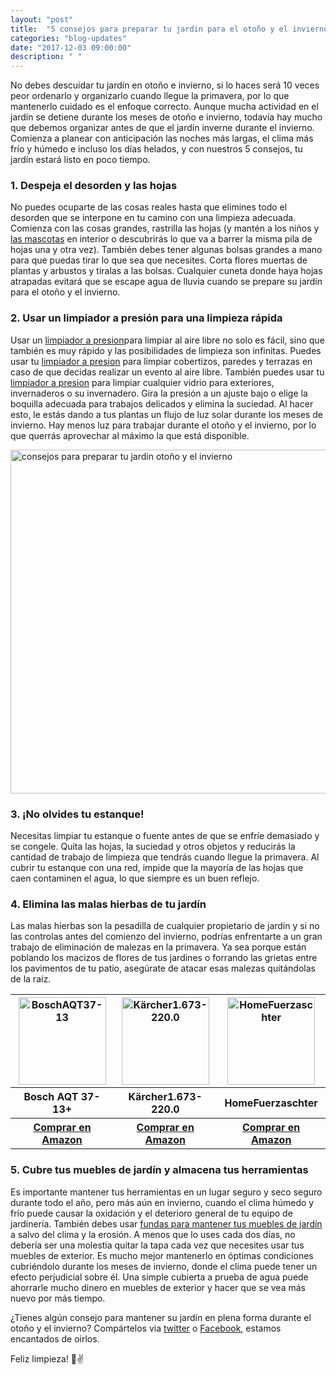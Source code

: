 ```yaml
---
layout: "post"
title:  "5 consejos para preparar tu jardin para el otoño y el invierno "
categories: "blog-updates"
date: "2017-12-03 09:00:00"
description: " "
---
```


No debes descuidar tu jardín en otoño e invierno, si lo haces será 10 veces peor ordenarlo y organizarlo cuando llegue la primavera, por lo que mantenerlo cuidado es el enfoque correcto.
Aunque mucha actividad en el jardín se detiene durante los meses de otoño e invierno, todavía hay mucho que debemos organizar antes de que el jardín inverne durante el invierno. Comienza a planear con anticipación las noches más largas, el clima más frío y húmedo e incluso los días helados, y con nuestros 5 consejos, tu jardín estará listo en poco tiempo.

### 1. Despeja el desorden y las hojas

No puedes ocuparte de las cosas reales hasta que elimines todo el desorden que se interpone en tu camino con una limpieza adecuada. Comienza con las cosas grandes, rastrilla las hojas (y mantén a los niños y [las mascotas](http://localhost:3000/blog-updates/2017/04/27/como-limpiar-4-zonas-que-ocupan-tus-mascotas-en-casa.html) en interior o descubrirás lo que va a barrer la misma pila de hojas una y otra vez). También debes tener algunas bolsas grandes a mano para que puedas tirar lo que sea que necesites.
Corta flores muertas de plantas y arbustos y tiralas a las bolsas. Cualquier cuneta donde haya hojas atrapadas evitará que se escape agua de lluvia cuando se prepare su jardín para el otoño y el invierno.

### 2. Usar un limpiador a presión para una limpieza rápida

Usar un [limpiador a presion](http://amzn.to/2kh7Edg)para limpiar al aire libre no solo es fácil, sino que también es muy rápido y las posibilidades de limpieza son infinitas. Puedes usar tu [limpiador a presion](http://amzn.to/2kh7Edg) para limpiar cobertizos, paredes y terrazas en caso de que decidas realizar un evento al aire libre.
También puedes usar tu [limpiador a presion](http://amzn.to/2kh7Edg) para limpiar cualquier vidrio para exteriores, invernaderos o su invernadero. Gira la presión a un ajuste bajo o elige la boquilla adecuada para trabajos delicados y elimina la suciedad. Al hacer esto, le estás dando a tus plantas un flujo de luz solar durante los meses de invierno. Hay menos luz para trabajar durante el otoño y el invierno, por lo que querrás aprovechar al máximo la que está disponible.

<div class="text-center">
  <img src="{{ site.url }}/assets/img/varias/5-consejos-para-preparar-tu-jardin-para-el-otoño-y-el-invierno.jpg" width="550" height="auto" alt="consejos para preparar tu jardin otoño y el invierno">
</div>

### 3. ¡No olvides tu estanque!

Necesitas limpiar tu estanque o fuente antes de que se enfríe demasiado y se congele. Quita las hojas, la suciedad y otros objetos y reducirás la cantidad de trabajo de limpieza que tendrás cuando llegue la primavera. Al cubrir tu estanque con una red, impide que la mayoría de las hojas que caen contaminen el agua, lo que siempre es un buen reflejo.

### 4. Elimina las malas hierbas de tu jardín

Las malas hierbas son la pesadilla de cualquier propietario de jardín y si no las controlas antes del comienzo del invierno, podrías enfrentarte a un gran trabajo de eliminación de malezas en la primavera. Ya sea porque están poblando los macizos de flores de tus jardines o forrando las grietas entre los pavimentos de tu patio, asegúrate de atacar esas malezas quitándolas de la raíz.

<table class="stack">
  <thead>
    <tr>
      <th width="250" class="text-center"><a href="https://www.amazon.es/Bosch-AQT-37-13-Hidrolimpiadora-370/dp/B00F4TQCEA/ref=as_li_ss_tl?s=lawn-garden&ie=UTF8&qid=1512318784&sr=1-2&keywords=+limpiador+a+presi%C3%B3n&linkCode=ll1&tag=lasaspirad-21&linkId=3e91a5bac53b41bf3680cd6051d1afc8"><img src="{{site.url}}/assets/img/viarias/BoschAQT37-13.jpg" width="140" height="auto" alt="BoschAQT37-13"></a></th>
      <th width="250" class="text-center"><a href="https://www.amazon.es/K%C3%A4rcher-1-673-220-0-Hidrolimpiadora-presi%C3%B3n-bares/dp/B00IN44NL2/ref=as_li_ss_tl?s=lawn-garden&ie=UTF8&qid=1512318784&sr=1-3&keywords=+limpiador+a+presi%C3%B3n&linkCode=ll1&tag=lasaspirad-21&linkId=43f05aa7d7d7a152b841dad1b5365b62"><img src="{{site.url}}/assets/img/varias/Kärcher1.673-220.0.jpg" width="140" height="auto" alt="Kärcher1.673-220.0"></a></th>
      <th width="250" class="text-center"><a href="https://www.amazon.es/limpiador-presi%C3%B3n-Terraza-100-Bar-5902533901128/dp/B01MR2XO27/ref=as_li_ss_tl?s=lawn-garden&ie=UTF8&qid=1512318784&sr=1-10&keywords=limpiador+a+presi%C3%B3n&linkCode=ll1&tag=lasaspirad-21&linkId=f4a9eaed68d2eac7a27729272ff76223"><img src="{{site.url}}/assets/varias/productos/HomeFuerzaschter.jpg" width="140" height="auto" alt="HomeFuerzaschter"></a></th>
    </tr>
  </thead>
  <tbody>
     <tr>
      <th>Bosch AQT 37-13+</th>
      <th>Kärcher1.673-220.0</th>
      <th>HomeFuerzaschter</th>
     </tr>
     <tr>
      <th><a class="button" href="https://www.amazon.es/Bosch-AQT-37-13-Hidrolimpiadora-370/dp/B00F4TQCEA/ref=as_li_ss_tl?s=lawn-garden&ie=UTF8&qid=1512318784&sr=1-2&keywords=+limpiador+a+presi%C3%B3n&linkCode=ll1&tag=lasaspirad-21&linkId=3e91a5bac53b41bf3680cd6051d1afc8">Comprar en Amazon</a></th>
        <th><a class="button" href="https://www.amazon.es/K%C3%A4rcher-1-673-220-0-Hidrolimpiadora-presi%C3%B3n-bares/dp/B00IN44NL2/ref=as_li_ss_tl?s=lawn-garden&ie=UTF8&qid=1512318784&sr=1-3&keywords=+limpiador+a+presi%C3%B3n&linkCode=ll1&tag=lasaspirad-21&linkId=43f05aa7d7d7a152b841dad1b5365b62">Comprar en Amazon</a></th>
        <th><a class="button" href="https://www.amazon.es/limpiador-presi%C3%B3n-Terraza-100-Bar-5902533901128/dp/B01MR2XO27/ref=as_li_ss_tl?s=lawn-garden&ie=UTF8&qid=1512318784&sr=1-10&keywords=limpiador+a+presi%C3%B3n&linkCode=ll1&tag=lasaspirad-21&linkId=f4a9eaed68d2eac7a27729272ff76223">Comprar en Amazon</a></th>
    </tr>
  </tbody>
</table>


### 5. Cubre tus muebles de jardín y almacena tus herramientas

Es importante mantener tus herramientas en un lugar seguro y seco seguro durante todo el año, pero más aún en invierno, cuando el clima húmedo y frío puede causar la oxidación y el deterioro general de tu equipo de jardinería. También debes usar [fundas para mantener tus muebles de jardín](http://amzn.to/2Anz8UD) a salvo del clima y la erosión. A menos que lo uses cada dos días, no debería ser una molestia quitar la tapa cada vez que necesites usar tus muebles de exterior. Es mucho mejor mantenerlo en óptimas condiciones cubriéndolo durante los meses de invierno, donde el clima puede tener un efecto perjudicial sobre él. Una simple cubierta a prueba de agua puede ahorrarle mucho dinero en muebles de exterior y hacer que se vea más nuevo por más tiempo.

¿Tienes algún consejo para mantener su jardín en plena forma durante el otoño y el invierno? Compártelos via [twitter](https://twitter.com/Las_aspiradoras) o [Facebook](https://www.facebook.com/Las-aspiradoras-1613965898898284/), estamos encantados de oirlos.

Feliz limpieza! 💪✌️

